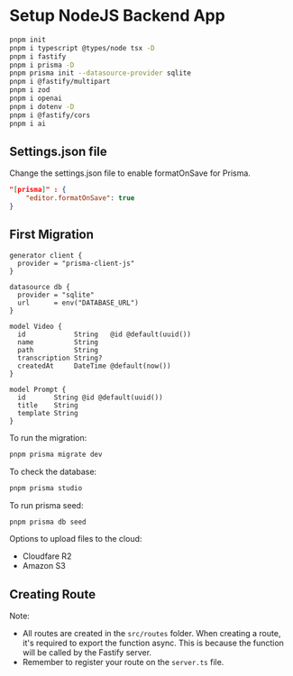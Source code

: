 # Setup NodeJS Backend App

```bash
pnpm init
pnpm i typescript @types/node tsx -D
pnpm i fastify
pnpm i prisma -D
pnpm prisma init --datasource-provider sqlite
pnpm i @fastify/multipart
pnpm i zod
pnpm i openai
pnpm i dotenv -D
pnpm i @fastify/cors
pnpm i ai
```

## Settings.json file

Change the settings.json file to enable formatOnSave for Prisma.

```json
"[prisma]" : {
    "editor.formatOnSave": true
}
```

## First Migration

```prisma
generator client {
  provider = "prisma-client-js"
}

datasource db {
  provider = "sqlite"
  url      = env("DATABASE_URL")
}

model Video {
  id            String   @id @default(uuid())
  name          String
  path          String
  transcription String?
  createdAt     DateTime @default(now())
}

model Prompt {
  id       String @id @default(uuid())
  title    String
  template String
}
```

To run the migration:

```bash
pnpm prisma migrate dev
```

To check the database:

```bash
pnpm prisma studio
```

To run prisma seed:

```bash
pnpm prisma db seed
```

Options to upload files to the cloud:

- Cloudfare R2
- Amazon S3

## Creating Route

Note:

- All routes are created in the `src/routes` folder. When creating a route, it's required to export the function async. This is because the function will be called by the Fastify server.
- Remember to register your route on the `server.ts` file.
